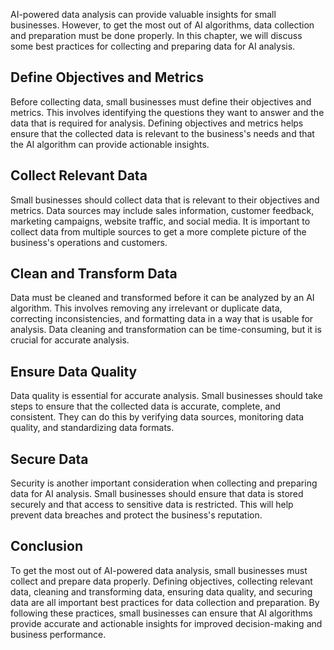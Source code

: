 

AI-powered data analysis can provide valuable insights for small businesses. However, to get the most out of AI algorithms, data collection and preparation must be done properly. In this chapter, we will discuss some best practices for collecting and preparing data for AI analysis.

Define Objectives and Metrics
-----------------------------

Before collecting data, small businesses must define their objectives and metrics. This involves identifying the questions they want to answer and the data that is required for analysis. Defining objectives and metrics helps ensure that the collected data is relevant to the business's needs and that the AI algorithm can provide actionable insights.

Collect Relevant Data
---------------------

Small businesses should collect data that is relevant to their objectives and metrics. Data sources may include sales information, customer feedback, marketing campaigns, website traffic, and social media. It is important to collect data from multiple sources to get a more complete picture of the business's operations and customers.

Clean and Transform Data
------------------------

Data must be cleaned and transformed before it can be analyzed by an AI algorithm. This involves removing any irrelevant or duplicate data, correcting inconsistencies, and formatting data in a way that is usable for analysis. Data cleaning and transformation can be time-consuming, but it is crucial for accurate analysis.

Ensure Data Quality
-------------------

Data quality is essential for accurate analysis. Small businesses should take steps to ensure that the collected data is accurate, complete, and consistent. They can do this by verifying data sources, monitoring data quality, and standardizing data formats.

Secure Data
-----------

Security is another important consideration when collecting and preparing data for AI analysis. Small businesses should ensure that data is stored securely and that access to sensitive data is restricted. This will help prevent data breaches and protect the business's reputation.

Conclusion
----------

To get the most out of AI-powered data analysis, small businesses must collect and prepare data properly. Defining objectives, collecting relevant data, cleaning and transforming data, ensuring data quality, and securing data are all important best practices for data collection and preparation. By following these practices, small businesses can ensure that AI algorithms provide accurate and actionable insights for improved decision-making and business performance.
